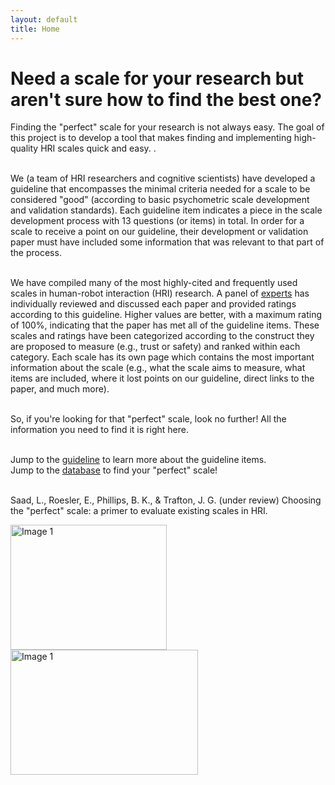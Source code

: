 ```yaml
---
layout: default
title: Home
---
```


# Need a scale for your research but aren't sure how to find the best one?

Finding the "perfect" scale for your research is not always easy. The goal of this project is to develop a tool that makes finding and implementing high-quality HRI scales quick and easy.
. 

<br>We (a team of HRI researchers and cognitive scientists) have developed a guideline that encompasses the minimal criteria needed for a scale to be considered "good" (according to basic psychometric scale development and validation standards). Each guideline item indicates a piece in the scale development process with 13 questions (or items) in total. In order for a scale to receive a point on our guideline, their development or validation paper must have included some information that was relevant to that part of the process. 

<br>We have compiled many of the most highly-cited and frequently used scales in human-robot interaction (HRI) research. A panel of [experts](/team) has individually reviewed and discussed each paper and provided ratings according to this guideline. Higher values are better, with a maximum rating of 100%, indicating that the paper has met all of the guideline items. These scales and ratings have been categorized according to the construct they are proposed to measure (e.g., trust or safety) and ranked within each category. Each scale has its own page which contains the most important information about the scale (e.g., what the scale aims to measure, what items are included, where it lost points on our guideline, direct links to the paper, and much more). 

<br>So, if you're looking for that "perfect" scale, look no further! All the information you need to find it is right here.

<br>Jump to the [guideline](/guideline) to learn more about the guideline items. 
<br>Jump to the [database](/Database) to find your "perfect" scale!


<br> Saad, L., Roesler, E., Phillips, B. K., & Trafton, J. G. (under review) Choosing the "perfect" scale: a primer to evaluate existing scales in HRI. 


<img src = "{{site.image-path}}/psychometrics-and-scale-dev.jpg" width="250" height="200" alt="Image 1"> <img src = "{{site.image-path}}/HRI.jpg" width="300" height="200" alt="Image 1"> 

[<a href="/assets/pdf/THRI_ScaleGuidelines_2024_10.4.24.pdf" target="_blank">Download the perfect scales paper</a>]: #
